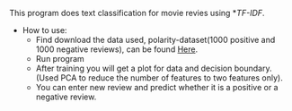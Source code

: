 This program does text classification for movie revies using **TF-IDF*.

* How to use:
  * Find download the data used, polarity-dataset(1000 positive and 1000 negative reviews), can be found [Here](https://www.cs.cornell.edu/people/pabo/movie-review-data/).
  * Run program
  * After training you will get a plot for data and decision boundary.(Used PCA to reduce the number of features to two features only).
  * You can enter new review and predict whether it is a positive or a negative review.
